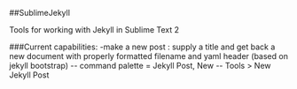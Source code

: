 ##SublimeJekyll

Tools for working with Jekyll in Sublime Text 2

###Current capabilities:
	-make a new post : supply a title and get back a new document with properly formatted filename and yaml header (based on jekyll bootstrap)
        -- command palette = Jekyll Post, New
        -- Tools > New Jekyll Post
